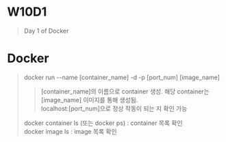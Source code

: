 # W10D1
> Day 1 of Docker

# Docker
> docker run --name [container_name] -d -p [port_num] [image_name] <br>
> > [container_name]의 이름으로 container 생성. 해당 container는 [image_name] 이미지를 통해 생성됨. <br>
> > localhost:[port_num]으로 정상 작동이 되는 지 확인 가능
> 
> docker container ls (또는 docker ps) : container 목록 확인<br>
> docker image ls : image 목록 확인
